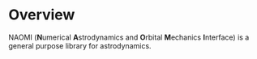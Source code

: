 # Overview

NAOMI (<b>N</b>umerical <b>A</b>strodynamics and <b>O</b>rbital <b>M</b>echanics <b>I</b>nterface) is a general purpose library for astrodynamics.